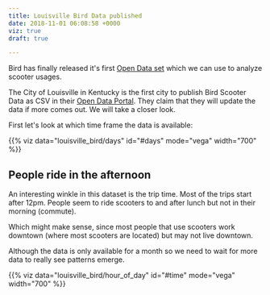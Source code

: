 ```yaml
---
title: Louisville Bird Data published
date: 2018-11-01 06:08:58 +0000
viz: true
draft: true

---
```

Bird has finally released it's first [Open Data set](https://data.louisvilleky.gov/dataset/bird-scooter) which we can use to analyze scooter usages.

The City of Louisville in Kentucky is the first city to publish Bird Scooter Data as CSV in their [Open Data Portal](https://data.louisvilleky.gov/dataset/bird-scooter). They claim that they will update the data if more comes out. We will take a closer look.

First let's look at which time frame the data is available:

<div id="days" height="400"></div> {{% viz data="louisville_bird/days" id="#days" mode="vega" width="700" %}}

## People ride in the afternoon

An interesting winkle in this dataset is the trip time. Most of the trips start after 12pm. People seem to ride scooters to and after lunch but not in their morning (commute).

Which might make sense, since most people that use scooters work downtown (where most scooters are located) but may not live downtown.

Although the data is only available for a month so we need to wait for more data to really see patterns emerge.

<div id="time" height="400"></div>{{% viz data="louisville_bird/hour_of_day" id="#time" mode="vega" width="700" %}}